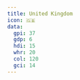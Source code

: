 ```yaml
---
title: United Kingdom
icon: 🇬🇧
data:
  gpi: 37
  gdp: 6
  hdi: 15
  whr: 20
  col: 120
  gci: 14
---
```

